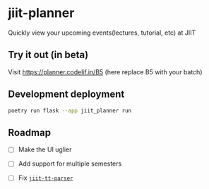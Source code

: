 # jiit-planner
Quickly view your upcoming events(lectures, tutorial, etc) at JIIT

## Try it out (in beta)
Visit https://planner.codelif.in/B5 (here replace B5 with your batch) 

## Development deployment
```sh
poetry run flask --app jiit_planner run
```

## Roadmap
 - [ ] Make the UI uglier
 - [ ] Add support for multiple semesters
 - [ ] Fix [`jiit-tt-parser`](https://github.com/codelif/jiit-tt-parser)

